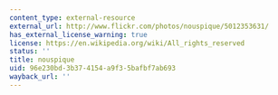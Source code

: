 ```yaml
---
content_type: external-resource
external_url: http://www.flickr.com/photos/nouspique/5012353631/
has_external_license_warning: true
license: https://en.wikipedia.org/wiki/All_rights_reserved
status: ''
title: nouspique
uid: 96e230bd-3b37-4154-a9f3-5bafbf7ab693
wayback_url: ''
---
```

